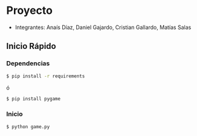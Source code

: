 # Proyecto

- Integrantes: Anaís Díaz, Daniel Gajardo, Cristian Gallardo, Matías Salas


## Inicio Rápido

### Dependencias

```bash
$ pip install -r requirements
```

ó

```bash
$ pip install pygame
```

### Inicio

```bash
$ python game.py
```

